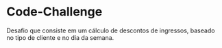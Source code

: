 # Code-Challenge
Desafio que consiste em um cálculo de descontos de ingressos, baseado no tipo de cliente e no dia da semana.
